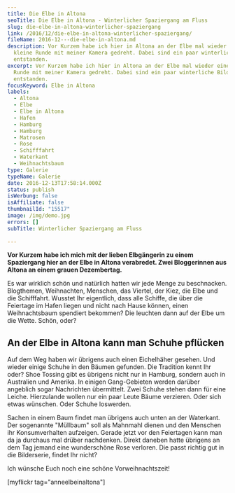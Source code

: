 ```yaml
---
title: Die Elbe in Altona
seoTitle: Die Elbe in Altona - Winterlicher Spaziergang am Fluss
slug: die-elbe-in-altona-winterlicher-spaziergang
link: /2016/12/die-elbe-in-altona-winterlicher-spaziergang/
fileName: 2016-12---die-elbe-in-altona.md
description: Vor Kurzem habe ich hier in Altona an der Elbe mal wieder eine
  kleine Runde mit meiner Kamera gedreht. Dabei sind ein paar winterliche Bilder
  entstanden.
excerpt: Vor Kurzem habe ich hier in Altona an der Elbe mal wieder eine kleine
  Runde mit meiner Kamera gedreht. Dabei sind ein paar winterliche Bilder
  entstanden.
focusKeyword: Elbe in Altona
labels:
  - Altona
  - Elbe
  - Elbe in Altona
  - Hafen
  - Hamburg
  - Hamburg
  - Matrosen
  - Rose
  - Schifffahrt
  - Waterkant
  - Weihnachtsbaum
type: Galerie
typeName: Galerie
date: 2016-12-13T17:58:14.000Z
status: publish
isWerbung: false
isAffiliate: false
thumbnailId: "15517"
image: /img/demo.jpg
errors: []
subTitle: Winterlicher Spaziergang am Fluss
  
---
```


**Vor Kurzem habe ich mich mit der lieben Elbgängerin zu einem Spaziergang hier
an der Elbe in Altona verabredet. Zwei Bloggerinnen aus Altona an einem grauen
Dezembertag.**

Es war wirklich schön und natürlich hatten wir jede Menge zu beschnacken.
Blogthemen, Weihnachten, Menschen, das Viertel, der Kiez, die Elbe und die
Schifffahrt. Wusstet Ihr eigentlich, dass alle Schiffe, die über die Feiertage
im Hafen liegen und nicht nach Hause können, einen Weihnachtsbaum spendiert
bekommen? Die leuchten dann auf der Elbe um die Wette. Schön, oder?

## An der Elbe in Altona kann man Schuhe pflücken

Auf dem Weg haben wir übrigens auch einen Eichelhäher gesehen. Und wieder einige
Schuhe in den Bäumen gefunden. Die Tradition kennt Ihr oder? Shoe Tossing gibt
es übrigens nicht nur in Hamburg, sondern auch in Australien und Amerika. In
einigen Gang-Gebieten werden darüber angeblich sogar Nachrichten übermittelt.
Zwei Schuhe stehen dann für eine Leiche. Hierzulande wollen nur ein paar Leute
Bäume verzieren. Oder sich etwas wünschen. Oder Schuhe loswerden.

Sachen in einem Baum findet man übrigens auch unten an der Waterkant. Der
sogenannte "Müllbaum" soll als Mahnmahl dienen und den Menschen ihr
Konsumverhalten aufzeigen. Gerade jetzt vor den Feiertagen kann man da ja
durchaus mal drüber nachdenken. Direkt daneben hatte übrigens an dem Tag jemand
eine wunderschöne Rose verloren. Die passt richtig gut in die Bilderserie,
findet Ihr nicht?

Ich wünsche Euch noch eine schöne Vorweihnachtszeit!

[myflickr tag="anneelbeinaltona"]

&nbsp;

  